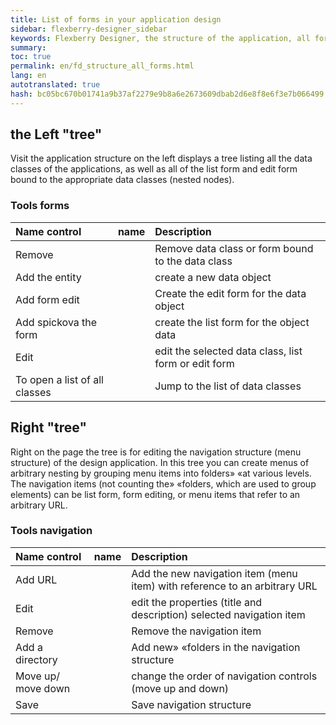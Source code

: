 ```yaml
--- 
title: List of forms in your application design 
sidebar: flexberry-designer_sidebar 
keywords: Flexberry Designer, the structure of the application, all forms 
summary: 
toc: true 
permalink: en/fd_structure_all_forms.html 
lang: en 
autotranslated: true 
hash: bc05bc670b01741a9b37af2279e9b8a6e2673609dbab2d6e8f8e6f3e7b066499 
--- 
```


## the Left "tree" 

Visit the application structure on the left displays a tree listing all the data classes of the applications, as well as all of the list form and edit form bound to the appropriate data classes (nested nodes). 

### Tools forms 

Name control | name | Description 
:------------|:------------| :------------ 
Remove | | Remove data class or form bound to the data class 
Add the entity | | create a new data object 
Add form edit | | Create the edit form for the data object 
Add spickova the form | | create the list form for the object data 
Edit | | edit the selected data class, list form or edit form 
To open a list of all classes | | Jump to the list of data classes 

## Right "tree" 

Right on the page the tree is for editing the navigation structure (menu structure) of the design application. In this tree you can create menus of arbitrary nesting by grouping menu items into folders» «at various levels. The navigation items (not counting the» «folders, which are used to group elements) can be list form, form editing, or menu items that refer to an arbitrary URL. 

### Tools navigation 

Name control | name | Description 
:------------|:------------| :------------ 
Add URL || Add the new navigation item (menu item) with reference to an arbitrary URL 
Edit || edit the properties (title and description) selected navigation item 
Remove || Remove the navigation item 
Add a directory || Add new» «folders in the navigation structure 
Move up/ move down || change the order of navigation controls (move up and down) 
Save || Save navigation structure 



